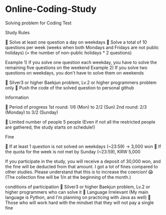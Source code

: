 # Online-Coding-Study
Solving problem for Coding Test

Study Rules

📌 Solve at least one question a day on weekdays
📌 Solve a total of 10 questions per week (weeks when both Mondays and Fridays are not public holidays) (= the number of non-public holidays * 2 questions)

Example 1) If you solve one question each weekday, you have to solve the remaining five questions on the weekend
Example 2) If you solve two questions on weekdays, you don't have to solve them on weekends

📌 Silver3 or higher Baekjun problem, Lv.2 or higher programmers problem only
📌 Push the code of the solved question to personal github
 
Information

📌 Period of progress
1st round: 1/6 (Mon) to 2/2 (Sun)
2nd round: 2/3 (Monday) to 3/2 (Sunday)

📌 Limited number of people
5 people (Even if not all the restricted people are gathered, the study starts on schedule!)
 
Fine

📌 If at least 1 question is not solved on weekdays (~23:59) -> 3,000 won
📌 If the quota for the week is not met by Sunday (~23:59), KRW 5,000

If you participate in the study, you will receive a deposit of 30,000 won, and the fine will be deducted from that amount.
I got a lot of fines compared to other studies. Please understand that this is to increase the coercion! 😱
(The collection fine will be 1/n at the beginning of the month.)
 
conditions of participation
📌 Silver3 or higher Baekjun problem, Lv.2 or higher programmers who can solve it
📌 Language Irrelevant (My main language is Python, and I'm planning on practicing with Java as well)
📌 Those who will work hard with the mindset that they will not pay a single fine
